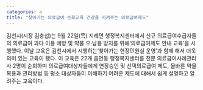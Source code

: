 ```yaml
---
categories: a
title: "찾아가는 의료급여 순회교육 건강을 지켜주는 의료급여제도"
---
```

김천시(시장 김충섭)는 9월 22일(목) 지례면 행정복지센터에서 신규 의료급여수급자들의 의료급여 과다 이용 예방 및 약물 오·남용 방지를 위해‘의료급여제도 안내 교육’을 시행했다. 이날 교육은 김천시에서 시행하는‘찾아가는 현장민원실 운영’과 함께 해서 더욱 의미 있는 교육이 됐다.									이 교육은 22개 읍면동 행정복지센터를 전문 의료급여사례관리사 2명이 순회하며 의료급여대상자들에게 연장승인 및 선택의료급여 제도, 올바른 약물복용과 관리방법 등 평소 대상자들이 이해하기 어려운 제도에 대해서 쉽게 설명하고 알려주는 교육이다.